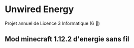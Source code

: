 # Unwired Energy
Projet annuel de Licence 3 Informatique (6 👤)

## Mod minecraft 1.12.2 d'energie sans fil
